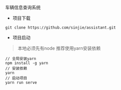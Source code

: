 车辆信息查询系统

- 项目下载
```
git clone https://github.com/sinjie/assistant.git
```

- 项目启动
> 本地必须先有node
> 推荐使用yarn安装依赖
```
// 全局安装yarn 
npm install -g yarn
// 安装依赖
yarn
// 启动项目
yarn run serve
```
